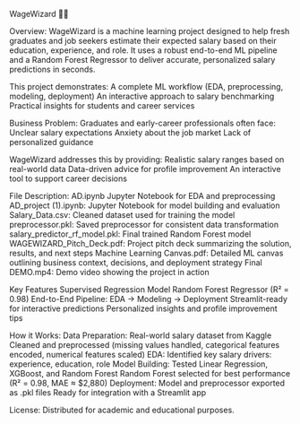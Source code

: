 WageWizard 💼✨

Overview: 
WageWizard is a machine learning project designed to help fresh graduates and job seekers estimate their expected salary based on their education, experience, and role. 
It uses a robust end-to-end ML pipeline and a Random Forest Regressor to deliver accurate, personalized salary predictions in seconds.

This project demonstrates:
  A complete ML workflow (EDA, preprocessing, modeling, deployment)
  An interactive approach to salary benchmarking
  Practical insights for students and career services

Business Problem:
Graduates and early-career professionals often face:
  Unclear salary expectations
  Anxiety about the job market
  Lack of personalized guidance
  
WageWizard addresses this by providing:
  Realistic salary ranges based on real-world data
  Data-driven advice for profile improvement
  An interactive tool to support career decisions

File	Description:
AD.ipynb	Jupyter Notebook for EDA and preprocessing
AD_project (1).ipynb:	Jupyter Notebook for model building and evaluation
Salary_Data.csv:	Cleaned dataset used for training the model
preprocessor.pkl:	Saved preprocessor for consistent data transformation
salary_predictor_rf_model.pkl:	Final trained Random Forest model
WAGEWIZARD_Pitch_Deck.pdf:	Project pitch deck summarizing the solution, results, and next steps
Machine Learning Canvas.pdf:	Detailed ML canvas outlining business context, decisions, and deployment strategy
Final DEMO.mp4: 	Demo video showing the project in action

Key Features
  Supervised Regression Model
  Random Forest Regressor (R² = 0.98)
  End-to-End Pipeline: EDA → Modeling → Deployment
  Streamlit-ready for interactive predictions
  Personalized insights and profile improvement tips

How it Works:
Data Preparation:
  Real-world salary dataset from Kaggle
  Cleaned and preprocessed (missing values handled, categorical features encoded, numerical features scaled)
EDA:
  Identified key salary drivers: experience, education, role
Model Building:
  Tested Linear Regression, XGBoost, and Random Forest
  Random Forest selected for best performance (R² = 0.98, MAE ≈ $2,880)
Deployment:
  Model and preprocessor exported as .pkl files
  Ready for integration with a Streamlit app

License:
  Distributed for academic and educational purposes.
